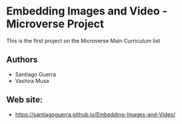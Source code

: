 # Embedding Images and Video - Microverse Project
This is the first project on the Microverse Main Curriculum list

## Authors
* Santiago Guerra
* Vashira Musa

## Web site: 
* https://santiagoguerra.github.io/Embedding-Images-and-Video/

